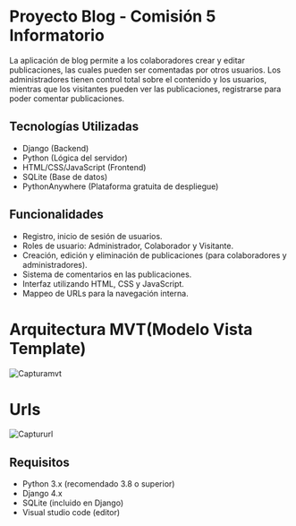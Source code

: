 # Proyecto Blog - Comisión 5 Informatorio
La aplicación de blog permite a los colaboradores crear y editar publicaciones, las cuales pueden ser comentadas por otros usuarios. 
Los administradores tienen control total sobre el contenido y los usuarios, mientras que los visitantes pueden ver las publicaciones, registrarse para poder comentar publicaciones.

## Tecnologías Utilizadas
- Django (Backend)
- Python (Lógica del servidor)
- HTML/CSS/JavaScript (Frontend)
- SQLite (Base de datos)
- PythonAnywhere (Plataforma gratuita de despliegue)

## Funcionalidades
- Registro, inicio de sesión de usuarios.
- Roles de usuario: Administrador, Colaborador y Visitante.
- Creación, edición y eliminación de publicaciones (para colaboradores y administradores).
- Sistema de comentarios en las publicaciones.
- Interfaz utilizando HTML, CSS y JavaScript.
- Mappeo de URLs para la navegación interna.

# Arquitectura MVT(Modelo Vista Template)
![Capturamvt](https://github.com/user-attachments/assets/2eaaca34-1550-4c50-b9c3-4320088d7499)

# Urls
![Captururl](https://github.com/user-attachments/assets/c10809a1-2048-435e-a932-bf72104b95d3)

## Requisitos
- Python 3.x (recomendado 3.8 o superior)
- Django 4.x
- SQLite (incluido en Django)
- Visual studio code (editor)